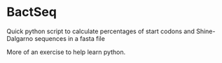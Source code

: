 # BactSeq

Quick python script to calculate percentages of start codons and Shine-Dalgarno sequences in a fasta file

More of an exercise to help learn python.

